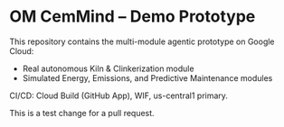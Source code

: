 # OM CemMind – Demo Prototype

This repository contains the multi-module agentic prototype on Google Cloud:
- Real autonomous Kiln & Clinkerization module
- Simulated Energy, Emissions, and Predictive Maintenance modules

CI/CD: Cloud Build (GitHub App), WIF, us-central1 primary.

This is a test change for a pull request.
